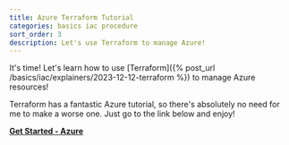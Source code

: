 ```yaml
---
title: Azure Terraform Tutorial
categories: basics iac procedure
sort_order: 3
description: Let's use Terraform to manage Azure!
---
```

It's time! Let's learn how to use [Terraform]({% post_url /basics/iac/explainers/2023-12-12-terraform %}) to manage Azure resources!<!--more-->

Terraform has a fantastic Azure tutorial, so there's absolutely no need for me to make a worse one. Just go to the link below and enjoy!

[**Get Started - Azure**](https://developer.hashicorp.com/terraform/tutorials/azure-get-started)